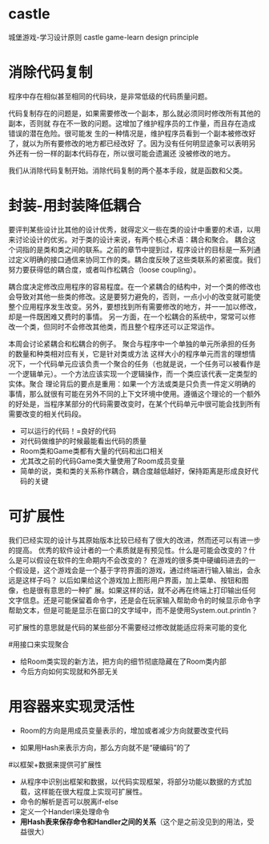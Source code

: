 # castle
城堡游戏-学习设计原则 castle game-learn design principle

# 消除代码复制

程序中存在相似甚至相同的代码块，是非常低级的代码质量问题。

代码复制存在的问题是，如果需要修改一个副本，那么就必须同时修改所有其他的副本，否则就 存在不一致的问题。这增加了维护程序员的工作量，而且存在造成错误的潜在危险。很可能发 生的一种情况是，维护程序员看到一个副本被修改好了，就以为所有要修改的地方都已经改好 了。因为没有任何明显迹象可以表明另外还有一份一样的副本代码存在，所以很可能会遗漏还 没被修改的地方。

我们从消除代码复制开始。消除代码复制的两个基本手段，就是函数和父类。

# 封装-用封装降低耦合

要评判某些设计比其他的设计优秀，就得定义一些在类的设计中重要的术语，以用来讨论设计的优劣。对于类的设计来说，有两个核心术语：耦合和聚合。 耦合这个词指的是类和类之间的联系。之前的章节中提到过，程序设计的目标是一系列通 过定义明确的接口通信来协同工作的类。耦合度反映了这些类联系的紧密度。我们努力要获得低的耦合度，或者叫作松耦合（loose coupling）。

耦合度决定修改应用程序的容易程度。在一个紧耦合的结构中，对一个类的修改也会导致对其他一些类的修改。这是要努力避免的，否则，一点小小的改变就可能使整个应用程序发生改变。另外，要想找到所有需要修改的地方，并一一加以修改，却是一件既困难又费时的事情。 另一方面，在一个松耦合的系统中，常常可以修改一个类，但同时不会修改其他类，而且整个程序还可以正常运作。

本周会讨论紧耦合和松耦合的例子。 聚合与程序中一个单独的单元所承担的任务的数量和种类相对应有关，它是针对类或方法 这样大小的程序单元而言的理想情况下，一个代码单元应该负责一个聚合的任务（也就是说，一个任务可以被看作是 一个逻辑单元）。一个方法应该实现一个逻辑操作，而一个类应该代表一定类型的实体。聚合 理论背后的要点是重用：如果一个方法或类是只负责一件定义明确的事情，那么就很有可能在另外不同的上下文环境中使用。遵循这个理论的一个额外的好处是，当程序某部分的代码需要改变时，在某个代码单元中很可能会找到所有需要改变的相关代码段。

- 可以运行的代码！=良好的代码
- 对代码做维护的时候最能看出代码的质量
- Room类和Game类都有大量的代码和出口相关
- 尤其改之前的代码Game类大量使用了Room成员变量 
- 简单的说，类和类的关系称作耦合，耦合度越低越好，保持距离是形成良好代码的关键

# 可扩展性

我们已经实现的设计与其原始版本比较已经有了很大的改进，然而还可以有进一步的提高。 优秀的软件设计者的一个素质就是有预见性。什么是可能会改变的？什么是可以假设在软件的生命期内不会改变的？ 在游戏的很多类中硬编码进去的一个假设是，这个游戏会是一个基于字符界面的游戏，通过终端进行输入输出，会永远是这样子吗？ 以后如果给这个游戏加上图形用户界面，加上菜单、按钮和图像，也是很有意思的一种扩 展。如果这样的话，就不必再在终端上打印输出任何文字信息。还是可能保留着命令字，还是会在玩家输入帮助命令的时候显示命令字帮助文本，但是可能是显示在窗口的文字域中，而不是使用System.out.println？

可扩展性的意思就是代码的某些部分不需要经过修改就能适应将来可能的变化

#用接口来实现聚合

- 给Room类实现的新方法，把方向的细节彻底隐藏在了Room类内部
- 今后方向如何实现就和外部无关

# 用容器来实现灵活性

- Room的方向是用成员变量表示的，增加或者减少方向就要改变代码

- 如果用Hash来表示方向，那么方向就不是“硬编码”的了



#以框架+数据来提供可扩展性

- 从程序中识别出框架和数据，以代码实现框架，将部分功能以数据的方式加载，这样能在很大程度上实现可扩展性。
- 命令的解析是否可以脱离if-else
- 定义一个Handerl来处理命令
- **用Hash表来保存命令和Handler之间的关系**（这个是之前没见到的用法，受益很大）


